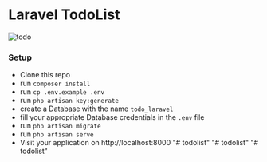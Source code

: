 # Laravel TodoList

![todo](https://res.cloudinary.com/ichtrojan/image/upload/v1529088858/todo_jdlmnt.gif)

### Setup
* Clone this repo
* run `composer install`
* run `cp .env.example .env`
* run `php artisan key:generate`
* create a Database with the name `todo_laravel`
* fill your appropriate Database credentials in the `.env` file
* run `php artisan migrate`
* run `php artisan serve`
* Visit your application on http://localhost:8000
"# todolist" 
"# todolist" 
"# todolist" 
